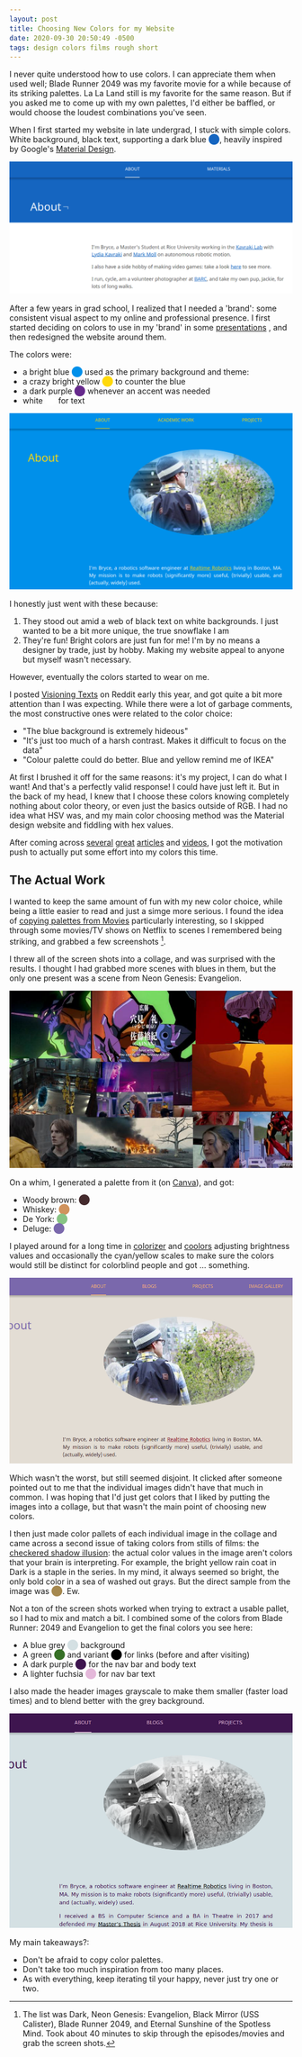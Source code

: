 ```yaml
---
layout: post
title: Choosing New Colors for my Website
date: 2020-09-30 20:50:49 -0500
tags: design colors films rough short
---
```


I never quite understood how to use colors. I can appreciate them when used well; Blade Runner 2049 was
my favorite movie for a while because of its striking palettes. La La Land still is my favorite for the same reason. But if you asked me
to come up with my own palettes, I'd either be baffled, or would choose the loudest combinations you've seen.

When I first started my website in late undergrad, I stuck with simple colors. White background, black text, supporting a dark blue <span style="color:#1565C0;">⬤</span>,
heavily inspired by Google's [Material Design](https://material.io/design/).

![My original website design](/assets/blogs/colors/original_website.png)

After a few years in grad school, I realized that I needed a 'brand': some consistent visual aspect to my online  and professional presence.
I first started deciding on colors to use in my 'brand' in some [presentations](https://brycewilley.xyz/comp600talk/) , and then redesigned the website around them.

The colors were:

* a bright blue <span style="color:#0090EA;">⬤</span> used as the primary background and theme:
* a crazy bright yellow <span style="color:#ffd90a;">⬤</span> to counter the blue
* a dark purple <span style="color:#66298c;">⬤</span> whenever an accent was needed
* white <span style="color:#ffffff;">⬤</span> for text

![My website before the color redesign](/assets/blogs/colors/website_v2.png)

I honestly just went with these because:

1. They stood out amid a web of black text on white backgrounds. I just wanted to be a bit more unique, the true snowflake I am
2. They're fun! Bright colors are just fun for me! I'm by no means a designer by trade, just by hobby. Making my website appeal to anyone but myself wasn't necessary.

However, eventually the colors started to wear on me.

I posted [Visioning Texts](/visioning_texts/) on Reddit early this year, and got quite a bit more attention than I was expecting. While there were a lot of garbage comments, the most constructive ones were related to the color choice:

* "The blue background is extremely hideous"
* "It's just too much of a harsh contrast. Makes it difficult to focus on the data"
* "Colour palette could do better. Blue and yellow remind me of IKEA"

At first I brushed it off for the same reasons: it's my project, I can do what I want! And that's a perfectly valid response! I could have just left it.
But in the back of my head, I knew that I choose these colors knowing completely nothing about color theory, or even just the basics outside of RGB. I had no idea what HSV was, and my main color choosing method was the Material design website and fiddling with hex values.

After coming across [several](https://www.youtube.com/watch?v=FTKP0Y9MVus)
  [great](https://blog.datawrapper.de/beautifulcolors) [articles](https://blog.datawrapper.de/colorguide) and [videos](https://www.youtube.com/watch?v=cPeqyGig0vQ),
I got the motivation push to actually put some effort into my colors this time.

## The Actual Work

I wanted to keep the same amount of fun with my new color choice, while being a little easier to read and just a simge more serious.
I found the idea of [copying palettes from Movies](https://blog.datawrapper.de/colorguide/#4) particularly interesting, so I skipped through some movies/TV shows on Netflix to scenes I remembered being striking, and grabbed a few screenshots [^1].

I threw all of the screen shots into a collage, and was surprised with the results. I thought I had grabbed more scenes with blues in them, but the only one present was a scene from Neon Genesis: Evangelion.

![A collage of screenshots from my favorite films](/assets/blogs/colors/film_collage.jpg)

On a whim, I generated a palette from it (on [Canva](https://www.canva.com/colors/color-palette-generator/)), and got:

* Woody brown: <span style="color:#442a2d;">⬤</span>
* Whiskey: <span style="color:#d0935d;">⬤</span>
* De York: <span style="color:#88c484;">⬤</span>
* Deluge: <span style="color:#7a68ac;">⬤</span>

I played around for a long time in [colorizer](http://colorizer.org/) and [coolors](https://coolors.co) adjusting brightness values and occasionally the cyan/yellow scales to make sure the colors would still be distinct for colorblind people and got ... something.

![The first redesign](/assets/blogs/colors/redesign_v3_0.png)

Which wasn't the worst, but still seemed disjoint. It clicked after someone pointed out to me that the individual images didn't have that much in common. I was hoping that I'd just get colors that I liked by putting the images into a collage, but that wasn't the main point of choosing new colors.

I then just made color pallets of each individual image in the collage and came across a second issue of taking colors from stills of films: the [checkered shadow illusion](https://en.wikipedia.org/wiki/Checker_shadow_illusion): the actual color values in the image aren't colors that your brain is interpreting.
For example, the bright yellow rain coat in Dark is a staple in the series. In my mind, it always seemed so bright, the only bold color in a sea of washed out grays.
But the direct sample from the image was <span style="color:#a5884f;">⬤</span>. Ew.

Not a ton of the screen shots worked when trying to extract a usable pallet, so I had to mix and match a bit. I combined some of the colors from Blade Runner: 2049 and Evangelion to get the final colors you see here:

* A blue grey <span style="color:#d4e0e3;">⬤</span> background
* A green <span style="color:#367026;">⬤</span> and variant <span style="color:#000000;">⬤</span> for links (before and after visiting)
* A dark purple <span style="color:#3e154f;">⬤</span> for the nav bar and body text
* A lighter fuchsia <span style="color:#e4b8da;">⬤</span> for nav bar text

I also made the header images grayscale to make them smaller (faster load times) and to blend better with the grey background.

![The final redesign](/assets/blogs/colors/redesign_v3_1.png)

My main takeaways?:

* Don't be afraid to copy color palettes.
* Don't take too much inspiration from too many places.
* As with everything, keep iterating til your happy, never just try one or two.

[^1]: The list was Dark, Neon Genesis: Evangelion, Black Mirror (USS Calister), Blade Runner 2049, and Eternal Sunshine of the Spotless Mind. Took about 40 minutes to skip through the episodes/movies and grab the screen shots.
